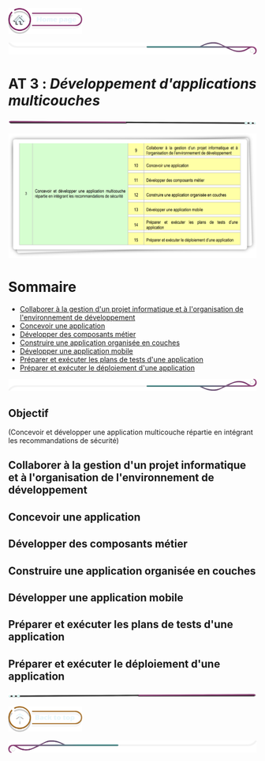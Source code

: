  <a href="../README.md">
  <img src="../assets/button/home_page.png" alt="Home page" style="width: 150px; height: auto;">
</a>

![border](../assets/line/border_deco_rt.png)

# **AT 3** : *Développement d'applications multicouches*

![border](../assets/line/line-pink-point_l.png)

![border](../assets/img/AT3.png)

# Sommaire

<!-- - [Introduction](#introduction) -->
- [Collaborer à la gestion d'un projet informatique et à l'organisation de l'environnement de développement](#collaborer-à-la-gestion-dun-projet-informatique-et-à-lorganisation-de-lenvironnement-de-développement)  
- [Concevoir une application](#concevoir-une-application)  
- [Développer des composants métier](#développer-des-composants-métier)  
- [Construire une application organisée en couches](#construire-une-application-organisée-en-couches)  
- [Développer une application mobile](#développer-une-application-mobile) 
- [Préparer et exécuter les plans de tests d'une application](#préparer-et-exécuter-les-plans-de-tests-dune-application) 
- [Préparer et exécuter le déploiement d'une application](#préparer-et-exécuter-le-déploiement-dune-application) 




![border](../assets/line/border_deco_rb.png)

## Objectif

(Concevoir et développer une application multicouche répartie en intégrant les recommandations de sécurité)





## Collaborer à la gestion d'un projet informatique et à l'organisation de l'environnement de développement

## Concevoir une application

## Développer des composants métier

## Construire une application organisée en couches

## Développer une application mobile

## Préparer et exécuter les plans de tests d'une application

## Préparer et exécuter le déploiement d'une application






![border](../assets/line/line-pink-point_r.png)

<a href="#sommaire">
  <img src="../assets/button/back_to_top.png" alt="Back to top" style="width: 150px; height: auto;">
</a>

![border](../assets/line/border_deco_l.png)
